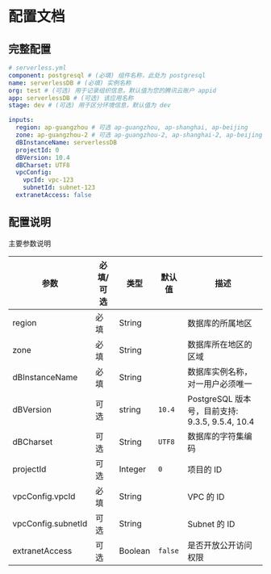 # 配置文档

## 完整配置

```yml
# serverless.yml
component: postgresql # (必填) 组件名称，此处为 postgresql
name: serverlessDB # (必填) 实例名称
org: test # (可选) 用于记录组织信息，默认值为您的腾讯云账户 appid
app: serverlessDB # (可选) 该应用名称
stage: dev # (可选) 用于区分环境信息，默认值为 dev

inputs:
  region: ap-guangzhou # 可选 ap-guangzhou, ap-shanghai, ap-beijing
  zone: ap-guangzhou-2 # 可选 ap-guangzhou-2, ap-shanghai-2, ap-beijing-3
  dBInstanceName: serverlessDB
  projectId: 0
  dBVersion: 10.4
  dBCharset: UTF8
  vpcConfig:
    vpcId: vpc-123
    subnetId: subnet-123
  extranetAccess: false
```

## 配置说明

主要参数说明

| 参数               | 必填/可选 | 类型    | 默认值  | 描述                                            |
| ------------------ | --------- | ------- | ------- | ----------------------------------------------- |
| region             | 必填      | String  |         | 数据库的所属地区                                |
| zone               | 必填      | String  |         | 数据库所在地区的区域                            |
| dBInstanceName     | 必填      | String  |         | 数据库实例名称，对一用户必须唯一                |
| dBVersion          | 可选      | string  | `10.4`  | PostgreSQL 版本号，目前支持: 9.3.5, 9.5.4, 10.4 |
| dBCharset          | 可选      | String  | `UTF8`  | 数据库的字符集编码                              |
| projectId          | 可选      | Integer | `0`     | 项目的 ID                                       |
| vpcConfig.vpcId    | 必填      | String  |         | VPC 的 ID                                       |
| vpcConfig.subnetId | 可选      | String  |         | Subnet 的 ID                                    |
| extranetAccess     | 可选      | Boolean | `false` | 是否开放公开访问权限                            |
